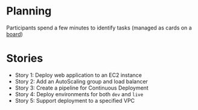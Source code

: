 Planning
====

Participants spend a few minutes to identify tasks (managed as cards on a [board](https://trello.com/b/456iFZOm/the-cf-workshop))

Stories
====

- Story 1: Deploy web application to an EC2 instance 
- Story 2: Add an AutoScaling group and load balancer
- Story 3: Create a pipeline for Continuous Deployment
- Story 4: Deploy environments for both `dev` and `live`
- Story 5: Support deployment to a specified VPC
